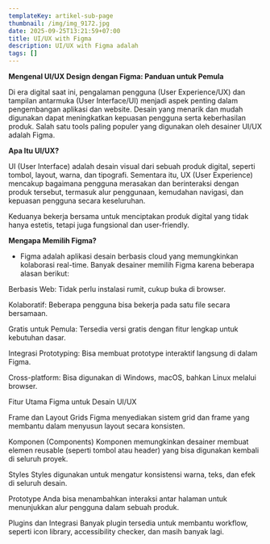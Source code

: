```yaml
---
templateKey: artikel-sub-page
thumbnail: /img/img_9172.jpg
date: 2025-09-25T13:21:59+07:00
title: UI/UX with Figma
description: UI/UX with Figma adalah
tags: []
---
```

**Mengenal UI/UX Design dengan Figma: Panduan untuk Pemula**

Di era digital saat ini, pengalaman pengguna (User Experience/UX) dan tampilan antarmuka (User Interface/UI) menjadi aspek penting dalam pengembangan aplikasi dan website. Desain yang menarik dan mudah digunakan dapat meningkatkan kepuasan pengguna serta keberhasilan produk. Salah satu tools paling populer yang digunakan oleh desainer UI/UX adalah Figma.

**Apa Itu UI/UX?**

UI (User Interface) adalah desain visual dari sebuah produk digital, seperti tombol, layout, warna, dan tipografi. Sementara itu, UX (User Experience) mencakup bagaimana pengguna merasakan dan berinteraksi dengan produk tersebut, termasuk alur penggunaan, kemudahan navigasi, dan kepuasan pengguna secara keseluruhan.

Keduanya bekerja bersama untuk menciptakan produk digital yang tidak hanya estetis, tetapi juga fungsional dan user-friendly.

**Mengapa Memilih Figma?**

* Figma adalah aplikasi desain berbasis cloud yang memungkinkan kolaborasi real-time. Banyak desainer memilih Figma karena beberapa alasan berikut:

Berbasis Web: Tidak perlu instalasi rumit, cukup buka di browser.

Kolaboratif: Beberapa pengguna bisa bekerja pada satu file secara bersamaan.

Gratis untuk Pemula: Tersedia versi gratis dengan fitur lengkap untuk kebutuhan dasar.

Integrasi Prototyping: Bisa membuat prototype interaktif langsung di dalam Figma.

Cross-platform: Bisa digunakan di Windows, macOS, bahkan Linux melalui browser.

Fitur Utama Figma untuk Desain UI/UX

Frame dan Layout Grids
Figma menyediakan sistem grid dan frame yang membantu dalam menyusun layout secara konsisten.

Komponen (Components)
Komponen memungkinkan desainer membuat elemen reusable (seperti tombol atau header) yang bisa digunakan kembali di seluruh proyek.

Styles
Styles digunakan untuk mengatur konsistensi warna, teks, dan efek di seluruh desain.

Prototype
Anda bisa menambahkan interaksi antar halaman untuk menunjukkan alur pengguna dalam sebuah produk.

Plugins dan Integrasi
Banyak plugin tersedia untuk membantu workflow, seperti icon library, accessibility checker, dan masih banyak lagi.